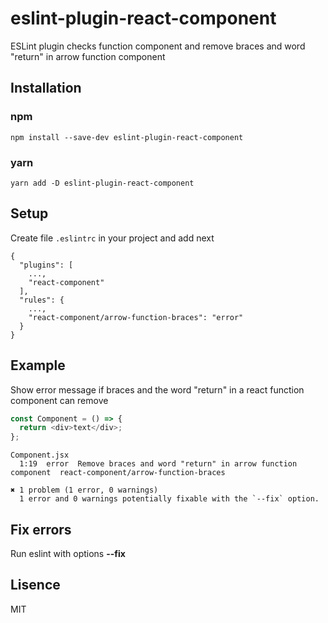 # eslint-plugin-react-component

ESLint plugin checks function component and remove braces and word "return" in arrow function component

## Installation

### npm
```
npm install --save-dev eslint-plugin-react-component
```

### yarn
```
yarn add -D eslint-plugin-react-component
```

## Setup

Create file `.eslintrc` in your project and add next

```
{
  "plugins": [
    ...,
    "react-component"
  ],
  "rules": {
    ...,
    "react-component/arrow-function-braces": "error"
  }
}
```

## Example

Show error message if braces and the word "return" in a react function component can remove

```js
const Component = () => {
  return <div>text</div>;
};
```

```
Component.jsx
  1:19  error  Remove braces and word "return" in arrow function component  react-component/arrow-function-braces

✖ 1 problem (1 error, 0 warnings)
  1 error and 0 warnings potentially fixable with the `--fix` option.
```

## Fix errors

Run eslint with options **--fix**

## Lisence

MIT
